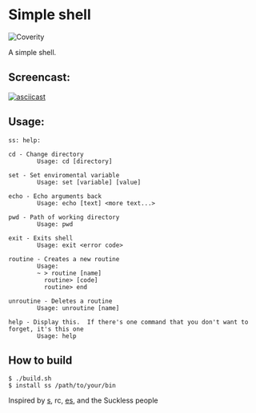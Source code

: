 # Simple shell

![Coverity](https://scan.coverity.com/projects/17208/badge.svg)

A simple shell.

## Screencast:

[![asciicast](https://asciinema.org/a/BvThSoa4Q7jW8ymcYkqoZ7vSb.svg)](https://asciinema.org/a/BvThSoa4Q7jW8ymcYkqoZ7vSb)

## Usage:

```
ss: help:

cd - Change directory
		Usage: cd [directory]

set - Set enviromental variable
		Usage: set [variable] [value]

echo - Echo arguments back
		Usage: echo [text] <more text...>

pwd - Path of working directory
		Usage: pwd

exit - Exits shell
		Usage: exit <error code>

routine - Creates a new routine
		Usage:
		~ > routine [name]
		  routine> [code]
		  routine> end

unroutine - Deletes a routine
		Usage: unroutine [name]

help - Display this.  If there's one command that you don't want to forget, it's this one
		Usage: help
```

## How to build

```
$ ./build.sh
$ install ss /path/to/your/bin
```





Inspired by [s](https://github.com/rain-1/s), rc, [es](https://github.com/wryun/es-shell), and the Suckless people